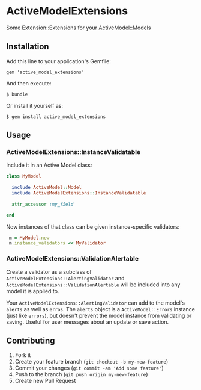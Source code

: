 # ActiveModelExtensions

Some Extension::Extensions for your ActiveModel::Models

## Installation

Add this line to your application's Gemfile:

    gem 'active_model_extensions'

And then execute:

    $ bundle

Or install it yourself as:

    $ gem install active_model_extensions

## Usage

### ActiveModelExtensions::InstanceValidatable

Include it in an Active Model class:

```ruby
class MyModel
  
  include ActiveModel::Model
  include ActiveModelExtensions::InstanceValidatable
  
  attr_accessor :my_field

end
```

Now instances of that class can be given instance-specific validators:

 ```ruby
  m = MyModel.new
  m.instance_validators << MyValidator
```

### ActiveModelExtensions::ValidationAlertable

Create a validator as a subclass of `ActiveModelExtensions::AlertingValidator` and `ActiveModelExtensions::ValidationAlertable` will be included into any model it is applied to.

Your `ActiveModelExtensions::AlertingValidator` can add to the model's `alerts` as well as `erros`. The `alerts` object is a `ActiveModel::Errors` instance (just like `errors`), but doesn't prevent the model instance from validating or saving. Useful for user messages about an update or save action.

## Contributing

1. Fork it
2. Create your feature branch (`git checkout -b my-new-feature`)
3. Commit your changes (`git commit -am 'Add some feature'`)
4. Push to the branch (`git push origin my-new-feature`)
5. Create new Pull Request
